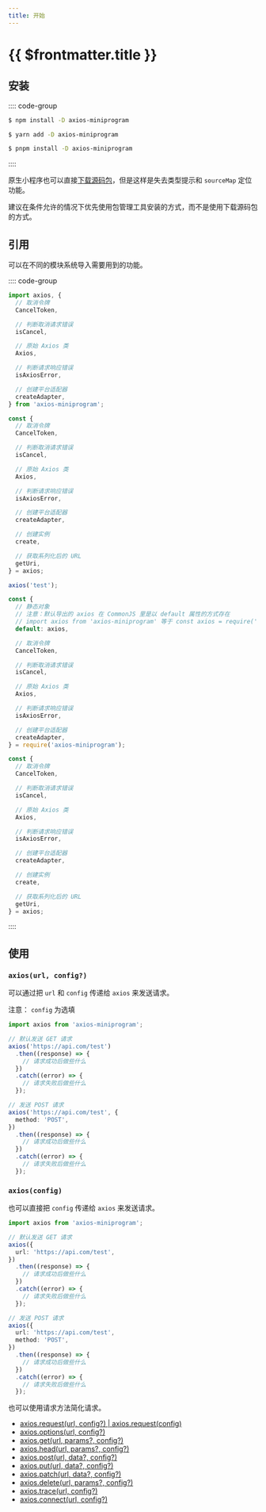 ```yaml
---
title: 开始
---
```


# {{ $frontmatter.title }}

## 安装

:::: code-group

```bash [NPM]
$ npm install -D axios-miniprogram
```

```bash [YARN]
$ yarn add -D axios-miniprogram
```

```bash [PNPM]
$ pnpm install -D axios-miniprogram
```

::::

原生小程序也可以直接[下载源码包](https://github.com/zjx0905/axios-miniprogram/releases)，但是这样是失去类型提示和 `sourceMap` 定位功能。

建议在条件允许的情况下优先使用包管理工具安装的方式，而不是使用下载源码包的方式。

## 引用

可以在不同的模块系统导入需要用到的功能。

:::: code-group

```ts [ES Module]
import axios, {
  // 取消令牌
  CancelToken,

  // 判断取消请求错误
  isCancel,

  // 原始 Axios 类
  Axios,

  // 判断请求响应错误
  isAxiosError,

  // 创建平台适配器
  createAdapter,
} from 'axios-miniprogram';

const {
  // 取消令牌
  CancelToken,

  // 判断取消请求错误
  isCancel,

  // 原始 Axios 类
  Axios,

  // 判断请求响应错误
  isAxiosError,

  // 创建平台适配器
  createAdapter,

  // 创建实例
  create,

  // 获取系列化后的 URL
  getUri,
} = axios;

axios('test');
```

```ts [CommonJS]
const {
  // 静态对象
  // 注意：默认导出的 axios 在 CommonJS 里是以 default 属性的方式存在
  // import axios from 'axios-miniprogram' 等于 const axios = require('axios-miniprogram').default
  default: axios,

  // 取消令牌
  CancelToken,

  // 判断取消请求错误
  isCancel,

  // 原始 Axios 类
  Axios,

  // 判断请求响应错误
  isAxiosError,

  // 创建平台适配器
  createAdapter,
} = require('axios-miniprogram');

const {
  // 取消令牌
  CancelToken,

  // 判断取消请求错误
  isCancel,

  // 原始 Axios 类
  Axios,

  // 判断请求响应错误
  isAxiosError,

  // 创建平台适配器
  createAdapter,

  // 创建实例
  create,

  // 获取系列化后的 URL
  getUri,
} = axios;
```

::::

## 使用

### `axios(url, config?)`

可以通过把 `url` 和 `config` 传递给 `axios` 来发送请求。

注意： `config` 为选填

```ts
import axios from 'axios-miniprogram';

// 默认发送 GET 请求
axios('https://api.com/test')
  .then((response) => {
    // 请求成功后做些什么
  })
  .catch((error) => {
    // 请求失败后做些什么
  });

// 发送 POST 请求
axios('https://api.com/test', {
  method: 'POST',
})
  .then((response) => {
    // 请求成功后做些什么
  })
  .catch((error) => {
    // 请求失败后做些什么
  });
```

### `axios(config)`

也可以直接把 `config` 传递给 `axios` 来发送请求。

```ts
import axios from 'axios-miniprogram';

// 默认发送 GET 请求
axios({
  url: 'https://api.com/test',
})
  .then((response) => {
    // 请求成功后做些什么
  })
  .catch((error) => {
    // 请求失败后做些什么
  });

// 发送 POST 请求
axios({
  url: 'https://api.com/test',
  method: 'POST',
})
  .then((response) => {
    // 请求成功后做些什么
  })
  .catch((error) => {
    // 请求失败后做些什么
  });
```

也可以使用请求方法简化请求。

- [axios.request(url, config?) | axios.request(config)](/basics/request)
- [axios.options(url, config?)](/method/OPTIONS)
- [axios.get(url, params?, config?)](/method/GET)
- [axios.head(url, params?, config?)](/method/HEAD)
- [axios.post(url, data?, config?)](/method/POST)
- [axios.put(url, data?, config?)](/method/PUT)
- [axios.patch(url, data?, config?)](/method/PATCH)
- [axios.delete(url, params?, config?)](/method/DELETE)
- [axios.trace(url, config?)](/method/TRACE)
- [axios.connect(url, config?)](/method/CONNECT)

